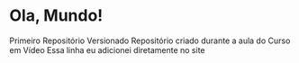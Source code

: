# Ola, Mundo!
 Primeiro Repositório Versionado
 Repositório criado durante a aula do Curso em Vídeo
Essa linha eu adicionei diretamente no site
